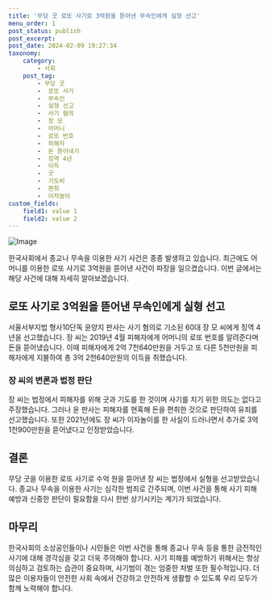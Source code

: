 ```yaml
---
title: '무당 굿 로또 사기로 3억원을 뜯어낸 무속인에게 실형 선고'
menu_order: 1
post_status: publish
post_excerpt: 
post_date: 2024-02-09 19:27:34
taxonomy:
    category:
        - 사회
    post_tag:
        - 무당 굿
        -  로또 사기
        -  무속인
        -  실형 선고
        -  사기 혐의
        -  장 모
        -  어머니
        -  로또 번호
        -  피해자
        -  돈 뜯어내기
        -  징역 4년
        -  이득
        -  굿
        -  기도비
        -  편취
        -  이자놀이
custom_fields:
    field1: value 1
    field2: value 2
---
```


![Image](https://imgnews.pstatic.net/image/055/2024/02/09/0001129664_001_20240209112806161.jpg?type=w647)

한국사회에서 종교나 무속을 이용한 사기 사건은 종종 발생하고 있습니다. 최근에도 어머니를 이용한 로또 사기로 3억원을 뜯어낸 사건이 파장을 일으켰습니다. 이번 글에서는 해당 사건에 대해 자세히 알아보겠습니다.
## 로또 사기로 3억원을 뜯어낸 무속인에게 실형 선고
서울서부지법 형사10단독 윤양지 판사는 사기 혐의로 기소된 60대 장 모 씨에게 징역 4년을 선고했습니다. 장 씨는 2019년 4월 피해자에게 어머니의 로또 번호를 알려준다며 돈을 뜯어냈습니다. 이때 피해자에게 2억 7천640만원을 거두고 또 다른 5천만원을 피해자에게 지불하여 총 3억 2천640만원의 이득을 취했습니다.
### 장 씨의 변론과 법정 판단
장 씨는 법정에서 피해자를 위해 굿과 기도를 한 것이며 사기를 치기 위한 의도는 없다고 주장했습니다. 그러나 윤 판사는 피해자를 현혹해 돈을 편취한 것으로 판단하여 유죄를 선고했습니다. 또한 2021년에도 장 씨가 이자놀이를 한 사실이 드러나면서 추가로 3억 1천900만원을 뜯어냈다고 인정받았습니다.
## 결론
무당 굿을 이용한 로또 사기로 수억 원을 뜯어낸 장 씨는 법정에서 실형을 선고받았습니다. 종교나 무속을 이용한 사기는 심각한 범죄로 간주되며, 이번 사건을 통해 사기 피해 예방과 신중한 판단이 필요함을 다시 한번 상기시키는 계기가 되었습니다.
## 마무리
한국사회의 소상공인들이나 시민들은 이번 사건을 통해 종교나 무속 등을 통한 금전적인 사기에 대해 경각심을 갖고 더욱 주의해야 합니다. 사기 피해를 예방하기 위해서는 항상 의심하고 검토하는 습관이 중요하며, 사기범이 겪는 엄중한 처벌 또한 필수적입니다. 더 많은 이용자들이 안전한 사회 속에서 건강하고 안전하게 생활할 수 있도록 우리 모두가 함께 노력해야 합니다.
